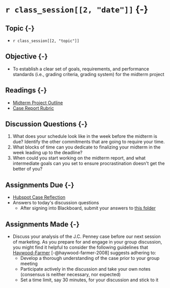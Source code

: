 # `r class_session[[2, "date"]]` {-}

## Topic {-}

- `r class_session[[2, "topic"]]`

## Objective {-}

- To establish a clear set of goals, requirements, and performance standards 
(i.e., grading criteria, grading system) for the midterm project

## Readings {-}

- [Midterm Project Outline][]  
- [Case Report Rubric][]

## Discussion Questions {-}

1. What does your schedule look like in the week before the midterm is due?
Identify the other commitments that are going to require your time.  
2. What blocks of time can you dedicate to finalizing your midterm in the week
leading up to the deadline?  
3. When could you start working on the midterm report, and what intermediate
goals can you set to ensure procrastination doesn't get the better of you?

## Assignments Due {-}

- [Hubspot Case Reflection][hubspot-case-reflection]  
- Answers to today's discussion questions
    - After signing into Blackboard, submit your answers to [this
    folder][discussion-questions-submission-02]

## Assignments Made {-}

- Discuss your analysis of the J.C. Penney case before our next session of
marketing. As you prepare for and engage in your group discussion, you might
find it helpful to consider the following guidelines that
[Haywood-Farmer][haywood-farmer-2008] [-@haywood-farmer-2008] suggests adhering
to:
    + Develop a thorough understanding of the case prior to your group meeting  
    + Participate actively in the discussion and take your own notes (consensus
    is neither necessary, nor expected)
    + Set a time limit, say 30 minutes, for your discussion and stick to it
    
[case report rubric]: https://github.com/jeffboichuk/ice-marketing/raw/master/files/generating-market-intelligence/rubric-for-case-reports.pdf
[Midterm Project Outline]: https://blackboard.comm.virginia.edu/bbcswebdav/pid-222305-dt-content-rid-2435224_1/xid-2435224_1
[haywood-farmer-2008]: https://www.johnson.cornell.edu/wp-content/uploads/sites/3/2019/06/Intro-Case-Method-2.pdf
[discussion-questions-submission-02]: https://blackboard.comm.virginia.edu/webapps/assignment/uploadAssignment?content_id=_222295_1&course_id=_3945_1
[hubspot-case-reflection]: https://forms.gle/NtDJnoZD7U2hDnXd6